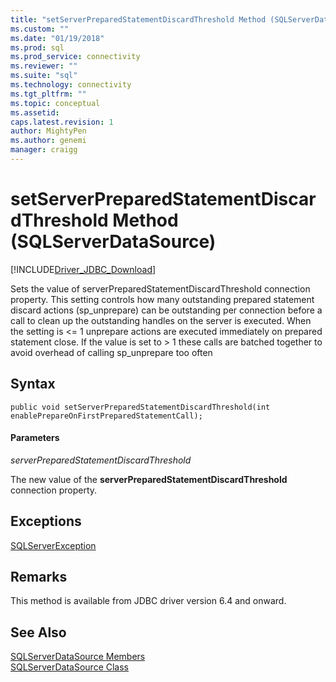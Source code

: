 ```yaml
---
title: "setServerPreparedStatementDiscardThreshold Method (SQLServerDataSource) | Microsoft Docs"
ms.custom: ""
ms.date: "01/19/2018"
ms.prod: sql
ms.prod_service: connectivity
ms.reviewer: ""
ms.suite: "sql"
ms.technology: connectivity
ms.tgt_pltfrm: ""
ms.topic: conceptual
ms.assetid:
caps.latest.revision: 1
author: MightyPen
ms.author: genemi
manager: craigg
---
```

# setServerPreparedStatementDiscardThreshold Method (SQLServerDataSource)
[!INCLUDE[Driver_JDBC_Download](../../../includes/driver_jdbc_download.md)]

  Sets the value of serverPreparedStatementDiscardThreshold connection property. This setting controls how many outstanding prepared statement discard actions (sp_unprepare) can be outstanding per connection before a call to clean up the outstanding handles on the server is executed. When the setting is <= 1 unprepare actions are executed immediately on prepared statement close. If the value is set to > 1 these calls are batched together to avoid overhead of calling sp_unprepare too often
 
## Syntax  
  
```
public void setServerPreparedStatementDiscardThreshold(int enablePrepareOnFirstPreparedStatementCall);  
```  
  
#### Parameters  
 *serverPreparedStatementDiscardThreshold*  
  
 The new value of the **serverPreparedStatementDiscardThreshold** connection property.  

## Exceptions  
 [SQLServerException](../../../connect/jdbc/reference/sqlserverexception-class.md)  
 
## Remarks  
 This method is available from JDBC driver version 6.4 and onward.
 
## See Also  
 [SQLServerDataSource Members](../../../connect/jdbc/reference/sqlserverdatasource-members.md)   
 [SQLServerDataSource Class](../../../connect/jdbc/reference/sqlserverdatasource-class.md)  
  
  
